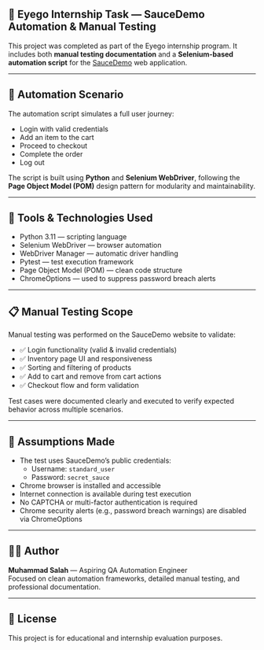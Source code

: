## 🧪 **Eyego Internship Task — SauceDemo Automation & Manual Testing**

This project was completed as part of the Eyego internship program. It includes both **manual testing documentation** and a **Selenium-based automation script** for the [SauceDemo](https://www.saucedemo.com/) web application.

---

## 🚀 **Automation Scenario**

The automation script simulates a full user journey:

- Login with valid credentials  
- Add an item to the cart  
- Proceed to checkout  
- Complete the order  
- Log out  

The script is built using **Python** and **Selenium WebDriver**, following the **Page Object Model (POM)** design pattern for modularity and maintainability.

---

## 🧠 **Tools & Technologies Used**

- Python 3.11 — scripting language  
- Selenium WebDriver — browser automation  
- WebDriver Manager — automatic driver handling  
- Pytest — test execution framework  
- Page Object Model (POM) — clean code structure  
- ChromeOptions — used to suppress password breach alerts

---

## 📋 **Manual Testing Scope**

Manual testing was performed on the SauceDemo website to validate:

- ✅ Login functionality (valid & invalid credentials)  
- ✅ Inventory page UI and responsiveness  
- ✅ Sorting and filtering of products  
- ✅ Add to cart and remove from cart actions  
- ✅ Checkout flow and form validation  

Test cases were documented clearly and executed to verify expected behavior across multiple scenarios.

---

## 📌 **Assumptions Made**

- The test uses SauceDemo’s public credentials:  
  - Username: `standard_user`  
  - Password: `secret_sauce`  
- Chrome browser is installed and accessible  
- Internet connection is available during test execution  
- No CAPTCHA or multi-factor authentication is required  
- Chrome security alerts (e.g., password breach warnings) are disabled via ChromeOptions

---

## 👨‍💻 **Author**

**Muhammad Salah** — Aspiring QA Automation Engineer  
Focused on clean automation frameworks, detailed manual testing, and professional documentation.

---

## 📜 **License**

This project is for educational and internship evaluation purposes.

